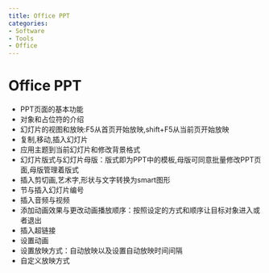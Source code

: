 ```yaml
---
title: Office PPT
categories:
- Software
- Tools
- Office
---
```

# Office PPT

- 	PPT页面的基本功能
- 	对象和占位符的介绍
- 	幻灯片的视图和放映:F5从首页开始放映,shift+F5从当前页开始放映
- 	复制,移动,插入幻灯片
- 	应用主题到当前幻灯片和修改背景格式
- 	幻灯片版式与幻灯片母版：版式即为PPT中的模板,母版可同意批量修改PPT页面,母版管理着版式
- 	插入剪切画,艺术字,形状与文字转换为smart图形
- 	节与插入幻灯片编号
- 	插入音频与视频
- 	添加动画效果与更改动画播放顺序：按照设定的方式和顺序让目标对象进入或者退出
- 	插入超链接
- 	设置动画
- 	设置放映方式：自动放映以及设置自动放映时间间隔
- 	自定义放映方式